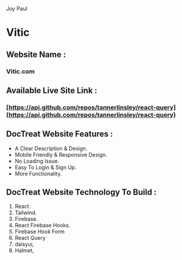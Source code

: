 Joy Paul
# Vitic

## Website Name :

### Vitic.com

## Available Live Site Link :

### [https://api.github.com/repos/tannerlinsley/react-query](https://api.github.com/repos/tannerlinsley/react-query)

## DocTreat Website Features :

- A Clear Description & Design.
- Mobile Friendly & Responsive Design.
- No Loading Issue.
- Easy To Login & Sign Up.
- More Functionality.

## DocTreat Website Technology To Build : 

1. React.
2. Tailwind.
3. Firebase.
4. React Firebase Hooks.
5. Firebase Hook Form
6. React Query
7. daisyui,
8. Halmet,